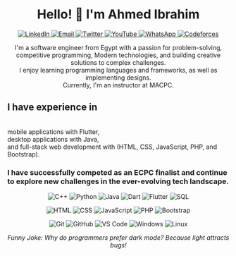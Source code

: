 <h1 align="center">Hello! 👋 I'm Ahmed Ibrahim</h1>

<p align="center">
  <a href="https://www.linkedin.com/in/-ahmed-ibrahim-abd-elghany/">
    <img alt="LinkedIn" src="https://img.shields.io/badge/LinkedIn-blue?style=flat-square&logo=linkedin">
  </a>
  <a href="mailto:ahmed.ibrahim.for.work@gmail.com">
    <img alt="Email" src="https://img.shields.io/badge/Email-D14836?style=flat-square&logo=gmail&logoColor=white">
  </a>
  <a href="https://twitter.com/jamika7893">
    <img alt="Twitter" src="https://img.shields.io/badge/Twitter-1DA1F2?style=flat-square&logo=twitter&logoColor=white">
  </a>
  <a href="https://www.youtube.com/channel/UCtJsWJh15XRxNjTkii4xsSw">
    <img alt="YouTube" src="https://img.shields.io/badge/YouTube-FF0000?style=flat-square&logo=youtube&logoColor=white">
  </a>
  <a href="https://wa.link/uohlcp">
    <img alt="WhatsApp" src="https://img.shields.io/badge/WhatsApp-25D366?style=flat-square&logo=whatsapp&logoColor=white">
  </a>
  <a href="https://codeforces.com/profile/jamika78">
    <img alt="Codeforces" src="https://img.shields.io/badge/Codeforces-yellow?style=flat-square&logo=codeforces">
  </a>
</p>

<p align="center">
  I'm a software engineer from Egypt with a passion for problem-solving, competitive programming, Modern technologies, and building creative solutions to complex challenges. <br>
  I enjoy learning programming languages and frameworks, as well as implementing designs.<br>
  Currently, I'm an instructor at MACPC.<br>
  <h2> I have experience in</h2>  <br>
    mobile applications with Flutter, <br>
    desktop applications with Java, <br>
    and full-stack web development with (HTML, CSS, JavaScript, PHP, and Bootstrap).<br>
 <h3> I have successfully competed as an ECPC finalist and continue to explore new challenges in the ever-evolving tech landscape.</h3>
</p>

<p align="center">
  <img alt="C++" src="https://img.shields.io/badge/-C++-00599C?style=flat-square&logo=c%2B%2B">
  <img alt="Python" src="https://img.shields.io/badge/-Python-3776AB?style=flat-square&logo=python&logoColor=white">
  <img alt="Java" src="https://img.shields.io/badge/-Java-007396?style=flat-square&logo=java">
  <img alt="Dart" src="https://img.shields.io/badge/-Dart-0175C2?style=flat-square&logo=dart&logoColor=white">
  <img alt="Flutter" src="https://img.shields.io/badge/-Flutter-02569B?style=flat-square&logo=flutter&logoColor=white">
  <img alt="SQL" src="https://img.shields.io/badge/-SQL-4479A1?style=flat-square&logo=sql">
</p>

<p align="center">
  <img alt="HTML" src="https://img.shields.io/badge/-HTML5-E34F26?style=flat-square&logo=html5&logoColor=white">
  <img alt="CSS" src="https://img.shields.io/badge/-CSS-1572B6?style=flat-square&logo=css3&logoColor=white">
  <img alt="JavaScript" src="https://img.shields.io/badge/-JavaScript-F7DF1E?style=flat-square&logo=javascript&logoColor=black">
  <img alt="PHP" src="https://img.shields.io/badge/-PHP-777BB4?style=flat-square&logo=php&logoColor=white">
  <img alt="Bootstrap" src="https://img.shields.io/badge/-Bootstrap-563D7C?style=flat-square&logo=bootstrap&logoColor=white">
</p>

<p align="center">
  <img alt="Git" src="https://img.shields.io/badge/-Git-F05032?style=flat-square&logo=git&logoColor=white">
  <img alt="GitHub" src="https://img.shields.io/badge/-GitHub-181717?style=flat-square&logo=github">
  <img alt="VS Code" src="https://img.shields.io/badge/-VS%20Code-007ACC?style=flat-square&logo=visual-studio-code&logoColor=white">
  <img alt="Windows" src="https://img.shields.io/badge/-Windows-0078D6?style=flat-square&logo=windows&logoColor=white">
  <img alt="Linux" src="https://img.shields.io/badge/-Linux-FCC624?style=flat-square&logo=linux&logoColor=black">
</p>

<p align="center">
  <em>Funny Joke: Why do programmers prefer dark mode? Because light attracts bugs!</em>
</p>
